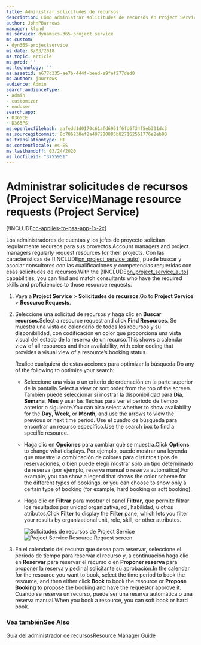 ```yaml
---
title: Administrar solicitudes de recursos
description: Cómo administrar solicitudes de recursos en Project Service
author: JohnPBurrows
manager: kfend
ms.service: dynamics-365-project service
ms.custom:
- dyn365-projectservice
ms.date: 8/03/2018
ms.topic: article
ms.prod: ''
ms.technology: ''
ms.assetid: a677c335-ae7b-444f-beed-e9fef277ded0
ms.author: jburrows
audience: Admin
search.audienceType:
- admin
- customizer
- enduser
search.app:
- D365CE
- D365PS
ms.openlocfilehash: aafedd1d0170c61afd6951f6fd6f34f5eb331dc3
ms.sourcegitcommit: 8c786230ef2a497280885b827162561776e2eb00
ms.translationtype: HT
ms.contentlocale: es-ES
ms.lasthandoff: 03/24/2020
ms.locfileid: "3755951"
---
```

# <a name="manage-resource-requests-project-service"></a><span data-ttu-id="7a7fb-103">Administrar solicitudes de recursos (Project Service)</span><span class="sxs-lookup"><span data-stu-id="7a7fb-103">Manage resource requests (Project Service)</span></span>

[!INCLUDE[cc-applies-to-psa-app-1x-2x](../includes/cc-applies-to-psa-app-1x-2x.md)]

<span data-ttu-id="7a7fb-104">Los administradores de cuentas y los jefes de proyecto solicitan regularmente recursos para sus proyectos.</span><span class="sxs-lookup"><span data-stu-id="7a7fb-104">Account managers and project managers regularly request resources for their projects.</span></span> <span data-ttu-id="7a7fb-105">Con las características de [!INCLUDE[pn_project_service_auto](../includes/pn-project-service-auto.md)], puede buscar y asociar consultores con las cualificaciones y competencias requeridas con esas solicitudes de recursos.</span><span class="sxs-lookup"><span data-stu-id="7a7fb-105">With the [!INCLUDE[pn_project_service_auto](../includes/pn-project-service-auto.md)] capabilities, you can find and match consultants who have the required skills and proficiencies to those resource requests.</span></span>  
  
1. <span data-ttu-id="7a7fb-106">Vaya a **Project Service** > **Solicitudes de recursos**.</span><span class="sxs-lookup"><span data-stu-id="7a7fb-106">Go to **Project Service** > **Resource Requests**.</span></span>  
  
2. <span data-ttu-id="7a7fb-107">Seleccione una solicitud de recursos y haga clic en **Buscar recursos**.</span><span class="sxs-lookup"><span data-stu-id="7a7fb-107">Select a resource request and click **Find Resources**.</span></span> <span data-ttu-id="7a7fb-108">Se muestra una vista de calendario de todos los recursos y su disponibilidad, con codificación en color que proporciona una vista visual del estado de la reserva de un recurso.</span><span class="sxs-lookup"><span data-stu-id="7a7fb-108">This shows a calendar view of all resources and their availability, with color coding that provides a visual view of a resource’s booking status.</span></span>  
  
    <span data-ttu-id="7a7fb-109">Realice cualquiera de estas acciones para optimizar la búsqueda:</span><span class="sxs-lookup"><span data-stu-id="7a7fb-109">Do any of the following to optimize your search:</span></span>  
  
   -   <span data-ttu-id="7a7fb-110">Seleccione una vista o un criterio de ordenación en la parte superior de la pantalla.</span><span class="sxs-lookup"><span data-stu-id="7a7fb-110">Select a view or sort order from the top of the screen.</span></span> <span data-ttu-id="7a7fb-111">También puede seleccionar si mostrar la disponibilidad para **Día**, **Semana**, **Mes** y usar las flechas para ver el período de tiempo anterior o siguiente.</span><span class="sxs-lookup"><span data-stu-id="7a7fb-111">You can also select whether to show availability for the **Day**, **Week**, or **Month**, and use the arrows to view the previous or next time period.</span></span> <span data-ttu-id="7a7fb-112">Use el cuadro de búsqueda para encontrar un recurso específico.</span><span class="sxs-lookup"><span data-stu-id="7a7fb-112">Use the search box to find a specific resource.</span></span>  
  
   -   <span data-ttu-id="7a7fb-113">Haga clic en **Opciones** para cambiar qué se muestra.</span><span class="sxs-lookup"><span data-stu-id="7a7fb-113">Click **Options** to change what displays.</span></span> <span data-ttu-id="7a7fb-114">Por ejemplo, puede mostrar una leyenda que muestre la combinación de colores para distintos tipos de reservaciones, o bien puede elegir mostrar sólo un tipo determinado de reserva (por ejemplo, reserva manual o reserva automática).</span><span class="sxs-lookup"><span data-stu-id="7a7fb-114">For example, you can show a legend that shows the color scheme for the different types of bookings, or you can choose to show only a certain type of booking (for example, hard booking or soft booking).</span></span>  
  
   -   <span data-ttu-id="7a7fb-115">Haga clic en **Filtrar** para mostrar el panel **Filtrar**, que permite filtrar los resultados por unidad organizativa, rol, habilidad, u otros atributos.</span><span class="sxs-lookup"><span data-stu-id="7a7fb-115">Click **Filter** to display the **Filter** pane, which lets you filter your results by organizational unit, role, skill, or other attributes.</span></span>  
  
       <span data-ttu-id="7a7fb-116">![Solicitudes de recursos de Project Service](../project-service/media/project-service-resource-request-screen.png "Solicitudes de recursos de Project Service")</span><span class="sxs-lookup"><span data-stu-id="7a7fb-116">![Project Service Resource Request screen](../project-service/media/project-service-resource-request-screen.png "Project Service Resource Request screen")</span></span>  
  
3. <span data-ttu-id="7a7fb-117">En el calendario del recurso que desea para reservar, seleccione el período de tiempo para reservar el recurso y, a continuación haga clic en **Reservar** para reservar el recurso o en **Proponer reserva** para proponer la reserva y pedir al solicitante su aprobación.</span><span class="sxs-lookup"><span data-stu-id="7a7fb-117">In the calendar for the resource you want to book, select the time period to book the resource, and then either click **Book** to book the resource or **Propose Booking** to propose the booking and have the requestor approve it.</span></span> <span data-ttu-id="7a7fb-118">Cuando se reserva un recurso, puede ser una reserva automática o una reserva manual.</span><span class="sxs-lookup"><span data-stu-id="7a7fb-118">When you book a resource, you can soft book or hard book.</span></span>  
  
### <a name="see-also"></a><span data-ttu-id="7a7fb-119">Vea también</span><span class="sxs-lookup"><span data-stu-id="7a7fb-119">See Also</span></span>  
 [<span data-ttu-id="7a7fb-120">Guía del administrador de recursos</span><span class="sxs-lookup"><span data-stu-id="7a7fb-120">Resource Manager Guide</span></span>](../project-service/resource-manager-guide.md)
